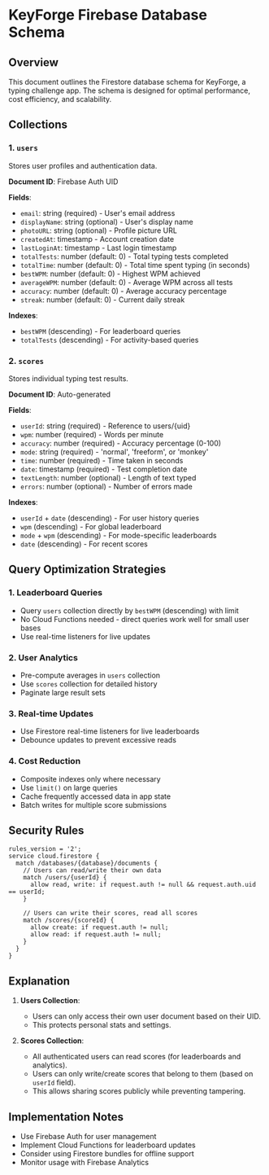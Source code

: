 # KeyForge Firebase Database Schema

## Overview
This document outlines the Firestore database schema for KeyForge, a typing challenge app. The schema is designed for optimal performance, cost efficiency, and scalability.

## Collections

### 1. `users`
Stores user profiles and authentication data.

**Document ID**: Firebase Auth UID

**Fields**:
- `email`: string (required) - User's email address
- `displayName`: string (optional) - User's display name
- `photoURL`: string (optional) - Profile picture URL
- `createdAt`: timestamp - Account creation date
- `lastLoginAt`: timestamp - Last login timestamp
- `totalTests`: number (default: 0) - Total typing tests completed
- `totalTime`: number (default: 0) - Total time spent typing (in seconds)
- `bestWPM`: number (default: 0) - Highest WPM achieved
- `averageWPM`: number (default: 0) - Average WPM across all tests
- `accuracy`: number (default: 0) - Average accuracy percentage
- `streak`: number (default: 0) - Current daily streak

**Indexes**:
- `bestWPM` (descending) - For leaderboard queries
- `totalTests` (descending) - For activity-based queries

### 2. `scores`
Stores individual typing test results.

**Document ID**: Auto-generated

**Fields**:
- `userId`: string (required) - Reference to users/{uid}
- `wpm`: number (required) - Words per minute
- `accuracy`: number (required) - Accuracy percentage (0-100)
- `mode`: string (required) - 'normal', 'freeform', or 'monkey'
- `time`: number (required) - Time taken in seconds
- `date`: timestamp (required) - Test completion date
- `textLength`: number (optional) - Length of text typed
- `errors`: number (optional) - Number of errors made

**Indexes**:
- `userId` + `date` (descending) - For user history queries
- `wpm` (descending) - For global leaderboard
- `mode` + `wpm` (descending) - For mode-specific leaderboards
- `date` (descending) - For recent scores

## Query Optimization Strategies

### 1. Leaderboard Queries
- Query `users` collection directly by `bestWPM` (descending) with limit
- No Cloud Functions needed - direct queries work well for small user bases
- Use real-time listeners for live updates

### 2. User Analytics
- Pre-compute averages in `users` collection
- Use `scores` collection for detailed history
- Paginate large result sets

### 3. Real-time Updates
- Use Firestore real-time listeners for live leaderboards
- Debounce updates to prevent excessive reads

### 4. Cost Reduction
- Composite indexes only where necessary
- Use `limit()` on large queries
- Cache frequently accessed data in app state
- Batch writes for multiple score submissions

## Security Rules

```
rules_version = '2';
service cloud.firestore {
  match /databases/{database}/documents {
    // Users can read/write their own data
    match /users/{userId} {
      allow read, write: if request.auth != null && request.auth.uid == userId;
    }
    
    // Users can write their scores, read all scores
    match /scores/{scoreId} {
      allow create: if request.auth != null;
      allow read: if request.auth != null;
    }
  }
}
```

## Explanation
1. **Users Collection**:
   - Users can only access their own user document based on their UID.
   - This protects personal stats and settings.

2. **Scores Collection**:
   - All authenticated users can read scores (for leaderboards and analytics).
   - Users can only write/create scores that belong to them (based on `userId` field).
   - This allows sharing scores publicly while preventing tampering.

## Implementation Notes

- Use Firebase Auth for user management
- Implement Cloud Functions for leaderboard updates
- Consider using Firestore bundles for offline support
- Monitor usage with Firebase Analytics

